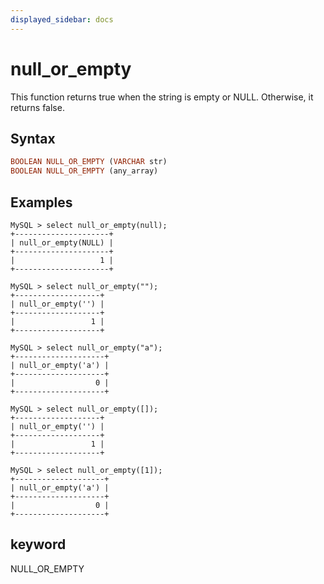 ```yaml
---
displayed_sidebar: docs
---
```


# null_or_empty



This function returns true when the string is empty or NULL. Otherwise, it returns false.

## Syntax

```Haskell
BOOLEAN NULL_OR_EMPTY (VARCHAR str)
BOOLEAN NULL_OR_EMPTY (any_array)
```

## Examples

```Plain Text
MySQL > select null_or_empty(null);
+---------------------+
| null_or_empty(NULL) |
+---------------------+
|                   1 |
+---------------------+

MySQL > select null_or_empty("");
+-------------------+
| null_or_empty('') |
+-------------------+
|                 1 |
+-------------------+

MySQL > select null_or_empty("a");
+--------------------+
| null_or_empty('a') |
+--------------------+
|                  0 |
+--------------------+

MySQL > select null_or_empty([]);
+-------------------+
| null_or_empty('') |
+-------------------+
|                 1 |
+-------------------+

MySQL > select null_or_empty([1]);
+--------------------+
| null_or_empty('a') |
+--------------------+
|                  0 |
+--------------------+
```

## keyword

NULL_OR_EMPTY